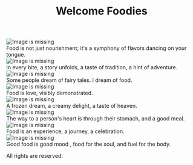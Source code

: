 <html lang="en">
<head>
    <meta charset="UTF-8">
    <meta name="viewport" content="width=device-width, initial-scale=1.0">
    <title>Food Blog</title>
    <link rel="stylesheet" href="style.css"/>
</head>
<body class="bodybox">
    <header>
        <h1>Welcome Foodies</h1>
    </header>
    <div class="container">
        <div class="box1">
            <img src="C:\Users\pc\Desktop\Shivani\image1.jpg" alt="Image is missing">
            <div class="desc">Food is not just nourishment; it's a symphony of flavors dancing on your tongue.</div>
        </div>
        <div class="box1">
            <img src="C:\Users\pc\Desktop\Shivani\image2.jpg" alt="Image is missing">
            <div class="desc">In every bite, a story unfolds, a taste of tradition, a hint of adventure.</div>
        </div>
        <div class="box1">
            <img src="C:\Users\pc\Desktop\Shivani\image3.jpg" alt="Image is missing">
            <div class="desc">Some people dream of fairy tales. I dream of food.</div>
        </div>
        <div class="box1">
            <img src="C:\Users\pc\Desktop\Shivani\image4.jpg" alt="Image is missing">
            <div class="desc">Food is love, visibly demonstrated.</div>
        </div>
        <div class="box1">
            <img src="C:\Users\pc\Desktop\Shivani\image5.jpg" alt="Image is missing">
            <div class="desc">A frozen dream, a creamy delight, a taste of heaven.</div>
        </div>
        <div class="box1">
            <img src="C:\Users\pc\Desktop\Shivani\image6.jpg" alt="Image is missing">
            <div class="desc">The way to a person's heart is through their stomach, and a good meal.</div>
        </div>
        <div class="box1">
            <img src="C:\Users\pc\Desktop\Shivani\image7.jpg" alt="Image is missing">
            <div class="desc">Food is an experience, a journey, a celebration.</div>
        </div>
        <div class="box1">
            <img src="C:\Users\pc\Desktop\Shivani\image8.jpg" alt="Image is missing">
            <div class="desc">Good food is good mood , food for the soul, and fuel for the body.</div>
        </div>
    </div>
    <footer><p>All rights are reserved.</p></footer>
</body>
</html>
